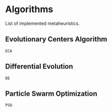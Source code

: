 # Algorithms

List of implemented metaheuristics.

## Evolutionary Centers Algorithm

```@docs
ECA
```

## Differential Evolution

```@docs
DE
```

## Particle Swarm Optimization

```@docs
PSO
```

